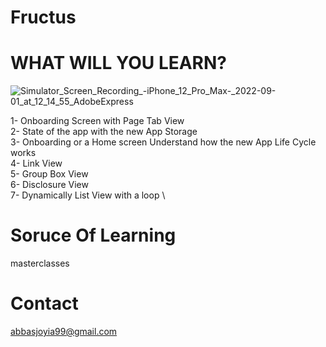 # Fructus

# WHAT WILL YOU LEARN? 

![Simulator_Screen_Recording_-_iPhone_12_Pro_Max_-_2022-09-01_at_12_14_55_AdobeExpress](https://user-images.githubusercontent.com/27265918/187855388-82ce3d3a-2557-464e-ba07-cc990f287fb4.gif)


1- Onboarding Screen with Page Tab View \
2- State of the app with the new App Storage \
3- Onboarding or a Home screen Understand how the new App Life Cycle works \
4- Link View \
5- Group Box View \
6- Disclosure View \
7- Dynamically List View with a loop \

# Soruce Of Learning
masterclasses

# Contact
abbasjoyia99@gmail.com
